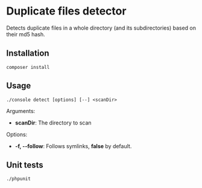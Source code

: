 # Duplicate files detector

Detects duplicate files in a whole directory (and its subdirectories) based on their md5 hash.

## Installation

```
composer install
```

## Usage

```
./console detect [options] [--] <scanDir>
```

Arguments:
- **scanDir**: The directory to scan

Options:
- **-f, --follow**: Follows symlinks, **false** by default.


## Unit tests

```
./phpunit
```
